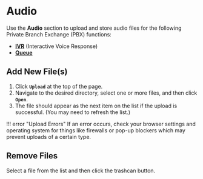 # Audio
Use the **Audio** section to upload and store audio files for the following Private Branch Exchange (PBX) functions:

+ [**IVR**](/customer-portal/cp-ivr) (Interactive Voice Response)
+ [**Queue**](/customer-portal/cp-queue)

## Add New File(s)

1. Click **`Upload`** at the top of the page. 
1. Navigate to the desired directory, select one or more files, and then click **`Open`**.
1. The file should appear as the next item on the list if the upload is successful. (You may need to refresh the list.)

!!! error "Upload Errors"
    If an error occurs, check your browser settings and operating system for things like firewalls or pop-up blockers which may prevent uploads of a certain type.

## Remove Files
Select a file from the list and then click the trashcan button.
